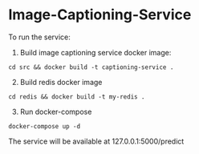 # Image-Captioning-Service

To run the service:

1. Build image captioning service docker image:

``cd src && docker build -t captioning-service .``

2. Build redis docker image

``cd redis && docker build -t my-redis .``

3. Run docker-compose

``docker-compose up -d``

The service will be available at 127.0.0.1:5000/predict
